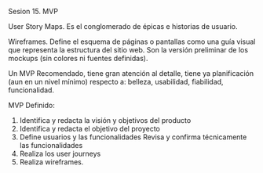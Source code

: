 Sesion 15. MVP

User Story Maps. Es el conglomerado de épicas e historias de usuario.

Wireframes. Define el esquema de páginas o pantallas como una guía visual que representa la estructura del sitio web. Son la versión preliminar de los mockups (sin colores ni fuentes definidas).

Un MVP Recomendado, tiene gran atención al detalle, tiene ya planificación (aun en un nivel mínimo) respecto a: belleza, usabilidad, fiabilidad, funcionalidad.

MVP Definido:
1. Identifica y redacta la visión y objetivos del producto
2. Identifica y redacta el objetivo del proyecto
3. Define usuarios y las funcionalidades
Revisa y confirma técnicamente las funcionalidades
5. Realiza los user journeys
6. Realiza wireframes.